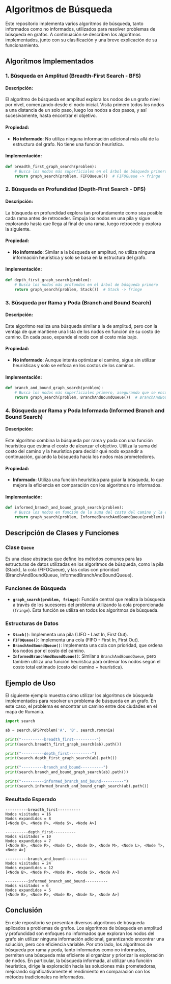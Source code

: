 # Algoritmos de Búsqueda

Este repositorio implementa varios algoritmos de búsqueda, tanto informados como no informados, utilizados para resolver problemas de búsqueda en grafos. A continuación se describen los algoritmos implementados, junto con su clasificación y una breve explicación de su funcionamiento.

## Algoritmos Implementados

### 1. **Búsqueda en Amplitud (Breadth-First Search - BFS)**

#### Descripción:
El algoritmo de búsqueda en amplitud explora los nodos de un grafo nivel por nivel, comenzando desde el nodo inicial. Visita primero todos los nodos a una distancia de un solo paso, luego los nodos a dos pasos, y así sucesivamente, hasta encontrar el objetivo.

#### Propiedad:
- **No informado**: No utiliza ninguna información adicional más allá de la estructura del grafo. No tiene una función heurística.

#### Implementación:
```python
def breadth_first_graph_search(problem):
    # Busca los nodos más superficiales en el árbol de búsqueda primero
    return graph_search(problem, FIFOQueue())  # FIFOQueue -> fringe
```

### 2. **Búsqueda en Profundidad (Depth-First Search - DFS)**

#### Descripción:
La búsqueda en profundidad explora tan profundamente como sea posible cada rama antes de retroceder. Empuja los nodos en una pila y sigue explorando hasta que llega al final de una rama, luego retrocede y explora la siguiente.

#### Propiedad:
- **No informado**: Similar a la búsqueda en amplitud, no utiliza ninguna información heurística y solo se basa en la estructura del grafo.

#### Implementación:
```python
def depth_first_graph_search(problem):
    # Busca los nodos más profundos en el árbol de búsqueda primero
    return graph_search(problem, Stack())  # Stack -> fringe
```

### 3. **Búsqueda por Rama y Poda (Branch and Bound Search)**

#### Descripción:
Este algoritmo realiza una búsqueda similar a la de amplitud, pero con la ventaja de que mantiene una lista de los nodos en función de su costo de camino. En cada paso, expande el nodo con el costo más bajo.

#### Propiedad:
- **No informado**: Aunque intenta optimizar el camino, sigue sin utilizar heurísticas y solo se enfoca en los costos de los caminos.

#### Implementación:
```python
def branch_and_bound_graph_search(problem):
    # Busca los nodos más superficiales primero, asegurando que se encuentre el camino más corto en un árbol de búsqueda no ponderado.
    return graph_search(problem, BranchAndBoundQueue())  # BranchAndBoundQueue -> fringe
```

### 4. **Búsqueda por Rama y Poda Informada (Informed Branch and Bound Search)**

#### Descripción:
Este algoritmo combina la búsqueda por rama y poda con una función heurística que estima el costo de alcanzar el objetivo. Utiliza la suma del costo del camino y la heurística para decidir qué nodo expandir a continuación, guiando la búsqueda hacia los nodos más prometedores.

#### Propiedad:
- **Informado**: Utiliza una función heurística para guiar la búsqueda, lo que mejora la eficiencia en comparación con los algoritmos no informados.

#### Implementación:
```python
def informed_branch_and_bound_graph_search(problem):
    # Busca los nodos en función de la suma del costo del camino y la estimación heurística al objetivo, guiando la búsqueda hacia los caminos más prometedores.
    return graph_search(problem, InformedBranchAndBoundQueue(problem))  # InformedBranchAndBoundQueue -> fringe
```

## Descripción de Clases y Funciones

### Clase `Queue`

Es una clase abstracta que define los métodos comunes para las estructuras de datos utilizadas en los algoritmos de búsqueda, como la pila (Stack), la cola (FIFOQueue), y las colas con prioridad (BranchAndBoundQueue, InformedBranchAndBoundQueue).

### Funciones de Búsqueda

- **`graph_search(problem, fringe)`**: Función central que realiza la búsqueda a través de los sucesores del problema utilizando la cola proporcionada (`fringe`). Esta función se utiliza en todos los algoritmos de búsqueda.

### Estructuras de Datos

- **`Stack()`**: Implementa una pila (LIFO - Last In, First Out).
- **`FIFOQueue()`**: Implementa una cola (FIFO - First In, First Out).
- **`BranchAndBoundQueue()`**: Implementa una cola con prioridad, que ordena los nodos por el costo del camino.
- **`InformedBranchAndBoundQueue()`**: Similar a `BranchAndBoundQueue`, pero también utiliza una función heurística para ordenar los nodos según el costo total estimado (costo del camino + heurística).

## Ejemplo de Uso

El siguiente ejemplo muestra cómo utilizar los algoritmos de búsqueda implementados para resolver un problema de búsqueda en un grafo. En este caso, el problema es encontrar un camino entre dos ciudades en el mapa de Rumanía.

```python
import search

ab = search.GPSProblem('A', 'B', search.romania)

print("----------breadth_first----------")
print(search.breadth_first_graph_search(ab).path())

print("----------depth_first----------")
print(search.depth_first_graph_search(ab).path())

print("----------branch_and_bound----------")
print(search.branch_and_bound_graph_search(ab).path())

print("----------informed_branch_and_bound----------")
print(search.informed_branch_and_bound_graph_search(ab).path())
```

### Resultado Esperado

```text
----------breadth_first----------
Nodos visitados = 16
Nodos expandidos = 8
[<Node B>, <Node F>, <Node S>, <Node A>]

----------depth_first----------
Nodos visitados = 10
Nodos expandidos = 7
[<Node B>, <Node P>, <Node C>, <Node D>, <Node M>, <Node L>, <Node T>, <Node A>]

----------branch_and_bound----------
Nodos visitados = 24
Nodos expandidos = 12
[<Node B>, <Node P>, <Node R>, <Node S>, <Node A>]

----------informed_branch_and_bound----------
Nodos visitados = 6
Nodos expandidos = 5
[<Node B>, <Node P>, <Node R>, <Node S>, <Node A>]
```

## Conclusión

En este repositorio se presentan diversos algoritmos de búsqueda aplicados a problemas de grafos. Los algoritmos de búsqueda en amplitud y profundidad son enfoques no informados que exploran los nodos del grafo sin utilizar ninguna información adicional, garantizando encontrar una solución, pero con eficiencia variable. Por otro lado, los algoritmos de búsqueda por rama y poda, tanto informados como no informados, permiten una búsqueda más eficiente al organizar y priorizar la exploración de nodos. En particular, la búsqueda informada, al utilizar una función heurística, dirige la exploración hacia las soluciones más prometedoras, mejorando significativamente el rendimiento en comparación con los métodos tradicionales no informados.
